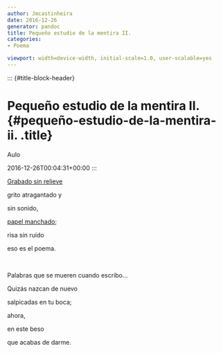```yaml
---
author: Jmcastinheira
date: 2016-12-26
generator: pandoc
title: Pequeño estudio de la mentira II.
categories:
- Poema

viewport: width=device-width, initial-scale=1.0, user-scalable=yes
---
```


::: {#title-block-header}
# Pequeño estudio de la mentira II. {#pequeño-estudio-de-la-mentira-ii. .title}

Aulo

2016-12-26T00:04:31+00:00
:::

[Grabado sin
relieve](http://tonterias.com/data/200105/1014_Papel-arrugado.jpg)

grito atragantado y

sin sonido,

[papel manchado](http://www.las2001noches.com/n58/mancha.jpg);

risa sin ruído

eso es el poema.

 

Palabras que se mueren cuando escribo...

Quizás nazcan de nuevo

salpicadas en tu boca;

ahora,

en este beso

que acabas de darme.
